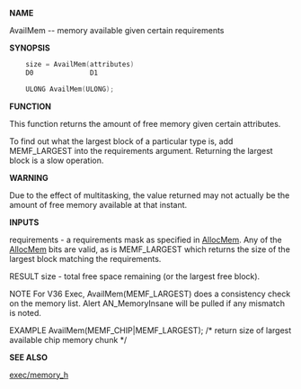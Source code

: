 
**NAME**

AvailMem -- memory available given certain requirements

**SYNOPSIS**

```c
    size = AvailMem(attributes)
    D0              D1

    ULONG AvailMem(ULONG);

```
**FUNCTION**

This function returns the amount of free memory given certain
attributes.

To find out what the largest block of a particular type is, add
MEMF_LARGEST into the requirements argument.  Returning the largest
block is a slow operation.

**WARNING**

Due to the effect of multitasking, the value returned may not
actually be the amount of free memory available at that instant.

**INPUTS**

requirements - a requirements mask as specified in [AllocMem](AllocMem).  Any
of the [AllocMem](AllocMem) bits are valid, as is MEMF_LARGEST
which returns the size of the largest block matching
the requirements.

RESULT
size - total free space remaining (or the largest free block).

NOTE
For V36 Exec, AvailMem(MEMF_LARGEST) does a consistency check on
the memory list.  Alert AN_MemoryInsane will be pulled if any mismatch
is noted.

EXAMPLE
AvailMem(MEMF_CHIP|MEMF_LARGEST);
/* return size of largest available chip memory chunk */

**SEE ALSO**

[exec/memory_h](_OOXY)
